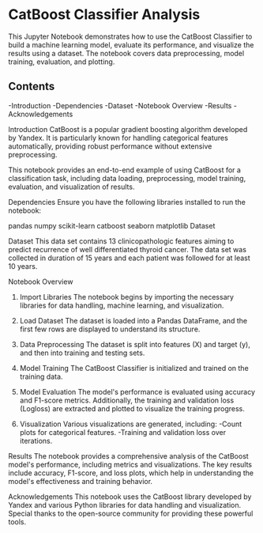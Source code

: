 # CatBoost Classifier Analysis
This Jupyter Notebook demonstrates how to use the CatBoost Classifier to build a machine learning model, evaluate its performance, and visualize the results using a dataset. The notebook covers data preprocessing, model training, evaluation, and plotting.

## Contents
 -Introduction
 -Dependencies
 -Dataset
 -Notebook Overview
 -Results
 -Acknowledgements

Introduction
CatBoost is a popular gradient boosting algorithm developed by Yandex. It is particularly known for handling categorical features automatically, providing robust performance without extensive preprocessing.

This notebook provides an end-to-end example of using CatBoost for a classification task, including data loading, preprocessing, model training, evaluation, and visualization of results.

Dependencies
Ensure you have the following libraries installed to run the notebook:

pandas
numpy
scikit-learn
catboost
seaborn
matplotlib
Dataset

Dataset
This data set contains 13 clinicopathologic features aiming to predict recurrence of well differentiated thyroid cancer. The data set was collected in duration of 15 years and each patient was followed for at least 10 years.

Notebook Overview
1. Import Libraries
The notebook begins by importing the necessary libraries for data handling, machine learning, and visualization.

2. Load Dataset
The dataset is loaded into a Pandas DataFrame, and the first few rows are displayed to understand its structure.

3. Data Preprocessing
The dataset is split into features (X) and target (y), and then into training and testing sets.

4. Model Training
The CatBoost Classifier is initialized and trained on the training data.

5. Model Evaluation
The model's performance is evaluated using accuracy and F1-score metrics. Additionally, the training and validation loss (Logloss) are extracted and plotted to visualize the training progress.

6. Visualization
Various visualizations are generated, including:
-Count plots for categorical features.
-Training and validation loss over iterations.

Results
The notebook provides a comprehensive analysis of the CatBoost model's performance, including metrics and visualizations. The key results include accuracy, F1-score, and loss plots, which help in understanding the model's effectiveness and training behavior.

Acknowledgements
This notebook uses the CatBoost library developed by Yandex and various Python libraries for data handling and visualization. Special thanks to the open-source community for providing these powerful tools.
